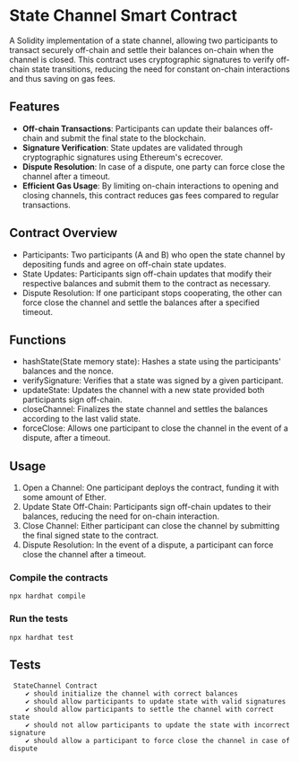 # State Channel Smart Contract

A Solidity implementation of a state channel, allowing two participants to transact securely off-chain and settle their balances on-chain when the channel is closed. This contract uses cryptographic signatures to verify off-chain state transitions, reducing the need for constant on-chain interactions and thus saving on gas fees.

## Features

- **Off-chain Transactions**: Participants can update their balances off-chain and submit the final state to the blockchain.
- **Signature Verification**: State updates are validated through cryptographic signatures using Ethereum's ecrecover.
- **Dispute Resolution**: In case of a dispute, one party can force close the channel after a timeout.
- **Efficient Gas Usage**: By limiting on-chain interactions to opening and closing channels, this contract reduces gas fees compared to regular transactions.

## Contract Overview

- Participants: Two participants (A and B) who open the state channel by depositing funds and agree on off-chain state updates.
- State Updates: Participants sign off-chain updates that modify their respective balances and submit them to the contract as necessary.
- Dispute Resolution: If one participant stops cooperating, the other can force close the channel and settle the balances after a specified timeout.

## Functions

- hashState(State memory state): Hashes a state using the participants' balances and the nonce.
- verifySignature: Verifies that a state was signed by a given participant.
- updateState: Updates the channel with a new state provided both participants sign off-chain.
- closeChannel: Finalizes the state channel and settles the balances according to the last valid state.
- forceClose: Allows one participant to close the channel in the event of a dispute, after a timeout.

## Usage

1. Open a Channel: One participant deploys the contract, funding it with some amount of Ether.
2. Update State Off-Chain: Participants sign off-chain updates to their balances, reducing the need for on-chain interaction.
3. Close Channel: Either participant can close the channel by submitting the final signed state to the contract.
4. Dispute Resolution: In the event of a dispute, a participant can force close the channel after a timeout.

### Compile the contracts

```
npx hardhat compile
```

### Run the tests

```
npx hardhat test
```

## Tests

```
 StateChannel Contract
    ✔ should initialize the channel with correct balances
    ✔ should allow participants to update state with valid signatures
    ✔ should allow participants to settle the channel with correct state
    ✔ should not allow participants to update the state with incorrect signature
    ✔ should allow a participant to force close the channel in case of dispute
```
